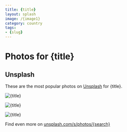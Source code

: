 ```yaml
---
title: {title}
layout: splash
image: /{image1}
category: country
tags:
- {slug}
---
```

# Photos for {title}

## Unsplash

These are the most popular photos on [Unsplash](https://unsplash.com) for {title}.

![{title}](/{image1})

![{title}](/{image2})

![{title}](/{image3})

Find even more on [unsplash.com/s/photos/{search}](https://unsplash.com/s/photos/{search})